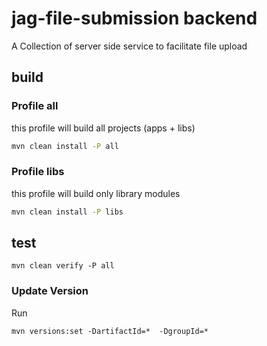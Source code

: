 # jag-file-submission backend

A Collection of server side service to facilitate file upload

## build

### Profile all

this profile will build all projects (apps + libs)

```bash
mvn clean install -P all
```

### Profile libs

this profile will build only library modules

```bash
mvn clean install -P libs
```

## test

```
mvn clean verify -P all
```

### Update Version

Run

```
mvn versions:set -DartifactId=*  -DgroupId=*
```
